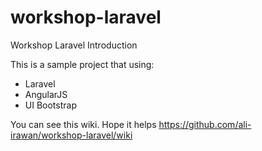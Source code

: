 # workshop-laravel

Workshop Laravel Introduction

This is a sample project that using:
- Laravel
- AngularJS
- UI Bootstrap

You can see this wiki. Hope it helps
https://github.com/ali-irawan/workshop-laravel/wiki
